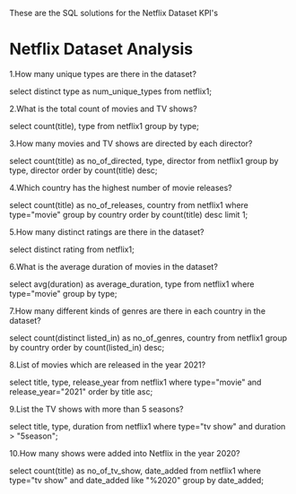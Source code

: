 These are the SQL solutions for the Netflix Dataset KPI's

# Netflix Dataset Analysis

1.How many unique types are there in the dataset?

select distinct type as num_unique_types from netflix1;

2.What is the total count of movies and TV shows?

select count(title), type from netflix1
group by type;

3.How many movies and TV shows are directed by each director?

select count(title) as no_of_directed, type, director from netflix1
group by type, director
order by count(title) desc;


4.Which country has the highest number of movie releases?

select count(title) as no_of_releases, country from netflix1
where type="movie"
group by country
order by count(title) desc
limit 1;

5.How many distinct ratings are there in the dataset?

select distinct rating from netflix1;

6.What is the average duration of movies in the dataset?

select avg(duration) as average_duration, type from netflix1
where type="movie"
group by type;


7.How many different kinds of genres are there in each country in the dataset?

select count(distinct listed_in) as no_of_genres, country from netflix1
group by country
order by count(listed_in) desc;


8.List of movies which are released in the year 2021?

select title, type, release_year from netflix1
where type="movie" and release_year="2021"
order by title asc;

9.List the TV shows with more than 5 seasons?

select title, type, duration from netflix1
where type="tv show" and duration > "5season";

10.How many shows were added into Netflix in the year 2020?

select count(title) as no_of_tv_show, date_added from netflix1
where type="tv show" and date_added like "%2020"
group by date_added;






